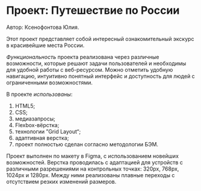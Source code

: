 # Проект: Путешествие по России

Автор: Ксенофонтова Юлия.

Этот проект представляет собой интересный ознакомительный экскурс в красивейшие места России.

*Функциональность* проекта реализована через различные возможности, которые решают задачи пользователей и необходимы для удобной работы с веб-ресурсом. Можно отметить удобную навигацию, интуитивно понятный интерфейс и доступность для людей с ограниченными возможностями.

В проекте *использованы*:

1. HTML5;
2. CSS;
3. медиазапросы;
4. Flexbox-вёрстка;
5. технологии ”Grid Layout“;
6. адаптивная верстка;
7. проект полностью сделан согласно методологии БЭМ.

 Проект выполнен по макету в Figma, с использованием новейших возможностей. Верстка проводилась с адаптацией для устройств с различными разрешениями на контрольных точках: 320px, 768px, 1024px и 1280px. Между ними реализованы плавные переходы с отсутствием резких изменений размеров.






